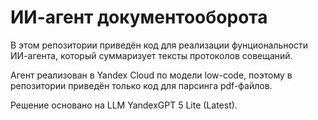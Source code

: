 # ИИ-агент документооборота

В этом репозитории приведён код для реализации фунциональности ИИ-агента, который суммаризует тексты протоколов совещаний.

Агент реализован в Yandex Cloud по модели low-code, поэтому в репозитории приведён только код для парсинга pdf-файлов.

Решение основано на LLM YandexGPT 5 Lite (Latest).
